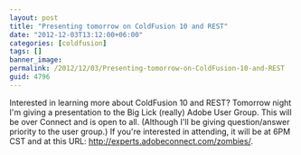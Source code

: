 ```yaml
---
layout: post
title: "Presenting tomorrow on ColdFusion 10 and REST"
date: "2012-12-03T13:12:00+06:00"
categories: [coldfusion]
tags: []
banner_image: 
permalink: /2012/12/03/Presenting-tomorrow-on-ColdFusion-10-and-REST
guid: 4796
---
```


Interested in learning more about ColdFusion 10 and REST? Tomorrow night I'm giving a presentation to the Big Lick (really) Adobe User Group. This will be over Connect and is open to all. (Although I'll be giving question/answer priority to the user group.) If you're interested in attending, it will be at 6PM CST and at this URL: <a href="http://experts.adobeconnect.com/zombies/">http://experts.adobeconnect.com/zombies/</a>.